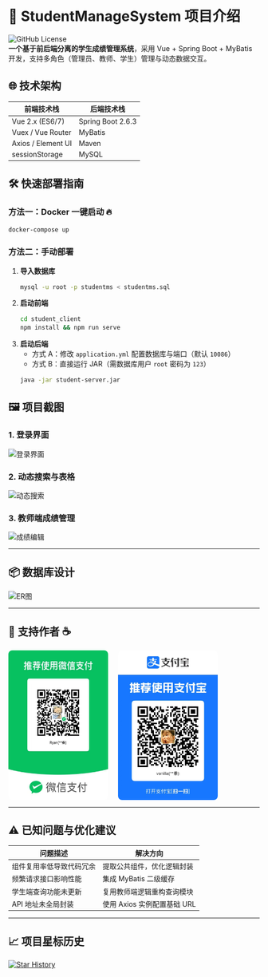 # 🚀 StudentManageSystem 项目介绍

![GitHub License](https://img.shields.io/github/license/ruanjiancheng/StudentManageSystem)   
**一个基于前后端分离的学生成绩管理系统**，采用 Vue + Spring Boot + MyBatis 开发，支持多角色（管理员、教师、学生）管理与动态数据交互。

## 🌐 技术架构

| 前端技术栈       | 后端技术栈          |
|------------------|---------------------|
| Vue 2.x (ES6/7)  | Spring Boot 2.6.3   |
| Vuex / Vue Router| MyBatis             |
| Axios / Element UI| Maven             |
| sessionStorage   | MySQL               |

## 🛠️ 快速部署指南

### 方法一：Docker 一键启动 🔥
```bash
docker-compose up
```

### 方法二：手动部署
1. **导入数据库**
   ```bash
   mysql -u root -p studentms < studentms.sql
   ```
2. **启动前端**
   ```bash
   cd student_client
   npm install && npm run serve
   ```
3. **启动后端**
   - 方式 A：修改 `application.yml` 配置数据库与端口（默认 `10086`）
   - 方式 B：直接运行 JAR（需数据库用户 `root` 密码为 `123`）
   ```bash
   java -jar student-server.jar
   ```

## 🖼️ 项目截图

### 1. 登录界面
![登录界面](README.assets/image-20220211152715838.png)

### 2. 动态搜索与表格
![动态搜索](README.assets/image-20220211153012483.png)

### 3. 教师端成绩管理
![成绩编辑](README.assets/image-20220211153257252.png)

---

## 📦 数据库设计
<img src="README.assets/image-20220211163057648.png" alt="ER图" width="300" />

---

## 🤗 支持作者 ☕️
<div style="display: flex; gap: 20px;">
  <img src="README.assets/微信图片_20250617161919_13.jpg" alt="微信收款码" style="width: 200px; border-radius: 8px;" />
  <img src="README.assets/微信图片_20250617161950_15.jpg" alt="支付宝收款码" style="width: 200px; border-radius: 8px;" />
</div>

---

## ⚠️ 已知问题与优化建议

| 问题描述                          | 解决方向                          |
|-----------------------------------|-----------------------------------|
| 组件复用率低导致代码冗余          | 提取公共组件，优化逻辑封装        |
| 频繁请求接口影响性能              | 集成 MyBatis 二级缓存             |
| 学生端查询功能未更新              | 复用教师端逻辑重构查询模块        |
| API 地址未全局封装                | 使用 Axios 实例配置基础 URL       |

---

## 📈 项目星标历史
[![Star History](https://api.star-history.com/svg?repos=ruanjiancheng/StudentManageSystem&type=linear)](https://star-history.com/#ruanjiancheng/StudentManageSystem&linear) 
